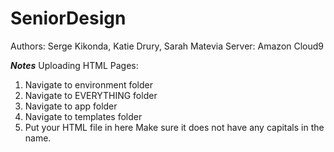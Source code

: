 # SeniorDesign
Authors: Serge Kikonda, Katie Drury, Sarah Matevia
Server: Amazon Cloud9

***Notes***
Uploading HTML Pages:
1. Navigate to environment folder
2. Navigate to EVERYTHING folder
3. Navigate to app folder
4. Navigate to templates folder
5. Put your HTML file in here
  Make sure it does not have any capitals in the name. 
